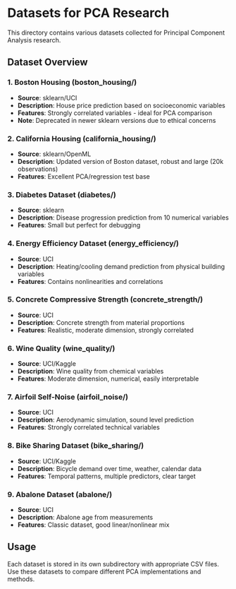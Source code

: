 # Datasets for PCA Research

This directory contains various datasets collected for Principal Component Analysis research.

## Dataset Overview

### 1. Boston Housing (boston_housing/)
- **Source**: sklearn/UCI
- **Description**: House price prediction based on socioeconomic variables
- **Features**: Strongly correlated variables - ideal for PCA comparison
- **Note**: Deprecated in newer sklearn versions due to ethical concerns

### 2. California Housing (california_housing/)
- **Source**: sklearn/OpenML
- **Description**: Updated version of Boston dataset, robust and large (20k observations)
- **Features**: Excellent PCA/regression test base

### 3. Diabetes Dataset (diabetes/)
- **Source**: sklearn
- **Description**: Disease progression prediction from 10 numerical variables
- **Features**: Small but perfect for debugging

### 4. Energy Efficiency Dataset (energy_efficiency/)
- **Source**: UCI
- **Description**: Heating/cooling demand prediction from physical building variables
- **Features**: Contains nonlinearities and correlations

### 5. Concrete Compressive Strength (concrete_strength/)
- **Source**: UCI
- **Description**: Concrete strength from material proportions
- **Features**: Realistic, moderate dimension, strongly correlated

### 6. Wine Quality (wine_quality/)
- **Source**: UCI/Kaggle
- **Description**: Wine quality from chemical variables
- **Features**: Moderate dimension, numerical, easily interpretable

### 7. Airfoil Self-Noise (airfoil_noise/)
- **Source**: UCI
- **Description**: Aerodynamic simulation, sound level prediction
- **Features**: Strongly correlated technical variables

### 8. Bike Sharing Dataset (bike_sharing/)
- **Source**: UCI/Kaggle
- **Description**: Bicycle demand over time, weather, calendar data
- **Features**: Temporal patterns, multiple predictors, clear target

### 9. Abalone Dataset (abalone/)
- **Source**: UCI
- **Description**: Abalone age from measurements
- **Features**: Classic dataset, good linear/nonlinear mix

## Usage

Each dataset is stored in its own subdirectory with appropriate CSV files.
Use these datasets to compare different PCA implementations and methods.
